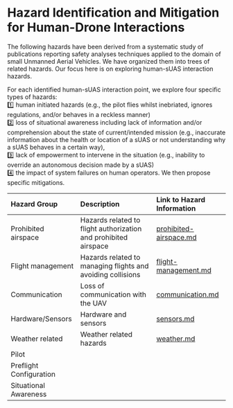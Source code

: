 # Hazard Identification and Mitigation for Human-Drone Interactions

The following hazards have been derived from a systematic study of publications reporting safety analyses techniques applied to the domain of small Unmanned Aerial Vehicles. We have organized them into trees of related hazards. Our focus here is on exploring human-sUAS interaction hazards. 

For each identified human-sUAS interaction point, we explore four specific types of hazards: 
<br>:one: human initiated hazards (e.g., the pilot flies whilst inebriated, ignores regulations, and/or behaves in a reckless manner)
<br>:two: loss of situational awareness including lack of information and/or comprehension about the state of current/intended mission (e.g., inaccurate information about the health or location of a sUAS or not understanding why a sUAS behaves in a certain way),
<br>:three: lack of empowerment to intervene in the situation (e.g., inability to override an autonomous decision made by a sUAS)
<br>:four: the impact of system failures on human operators.  We then propose specific mitigations.

| Hazard Group | Description |Link to Hazard Information |
|:--|:--| :--|
|Prohibited airspace| Hazards related to flight authorization and prohibited airspace|[prohibited-airspace.md](human-interaction-hazards/prohibited-airspace.md)|
|Flight management| Hazards related to managing flights and avoiding collisions |[flight-management.md](human-interaction-hazards/flight-management.md)
|Communication| Loss of communication with the UAV |[communication.md](human-interaction-hazards/communication.md)
|Hardware/Sensors| Hardware and sensors |[sensors.md](human-interaction-hazards/sensors.md)
|Weather related| Weather related hazards |[weather.md](human-interaction-hazards/weather.md)
|Pilot|
|Preflight Configuration|
|Situational Awareness|



